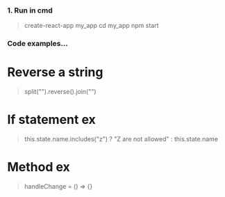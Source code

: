 ### 1. Run in cmd
>create-react-app my_app
>cd my_app
>npm start

### Code examples...
# Reverse a string
>split("").reverse().join("")
# If statement ex
>this.state.name.includes("z") ? "Z are not allowed" : this.state.name
# Method ex
> handleChange = () => {}

